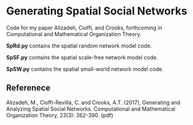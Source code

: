 # Generating Spatial Social Networks 

Code for my paper Alizadeh, Cioffi, and Crooks, forthcoming in Computational and Mathematical Organization Theory.

**SpRd.py** contains the spatial random network model code. 

**SpSF.py** contains the spatial scale-free network model code.

**SpSW.py** contains the spatial small-world network model code.

## Referenece 
 Alizadeh, M., Cioffi-Revilla, C. and Crooks, A.T. (2017), Generating and Analyzing Spatial Social Networks. Computational and Mathematical Organization Theory, 23(3): 362-390. (pdf)  
